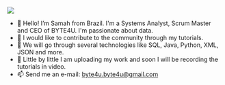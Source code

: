 ![](/byte4u/byte4u/logo.png)


- 👋 Hello! I’m Samah from Brazil. I'm a Systems Analyst, Scrum Master and CEO of BYTE4U. I'm passionate about data.
- 👀 I would like to contribute to the community through my tutorials.
- 🌱 We will go through several technologies like SQL, Java, Python, XML, JSON and more.
- 💞️ Little by little I am uploading my work and soon I will be recording the tutorials in video.
- 📫 Send me an e-mail: byte4u.byte4u@gmail.com 

   
